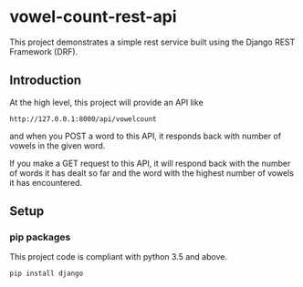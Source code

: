 # vowel-count-rest-api

This project demonstrates a simple rest service built using the Django REST
Framework (DRF).

## Introduction
At the high level, this project will provide an API like
 
```http://127.0.0.1:8000/api/vowelcount``` 

and when you POST a word to this API, it responds back with number of vowels in
the given word. 

If you make a GET request to this API, it will respond back 
with the number of words it has dealt so far and the word with the highest 
number of vowels it has encountered.

## Setup
### pip packages
This project code is compliant with python 3.5 and above.
```shell script
pip install django
```